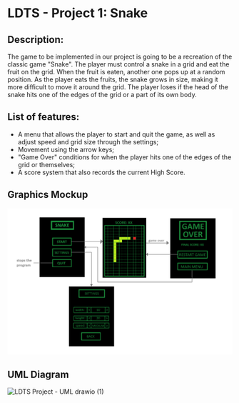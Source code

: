 # LDTS - Project 1: Snake

## Description:
The game to be implemented in our project is going to be a recreation of the classic game "Snake". The player must control a snake in a grid and eat the fruit on the grid. When the fruit is eaten, another one pops up at a random position. As the player eats the fruits, the snake grows in size, making it more difficult to move it around the grid. The player loses if the head of the snake hits one of the edges of the grid or a part of its own body.

## List of features:
- A menu that allows the player to start and quit the game, as well as adjust speed and grid size through the settings;
- Movement using the arrow keys;
- "Game Over" conditions for when the player hits one of the edges of the grid or themselves;
- A score system that also records the current High Score.

## Graphics Mockup
![Graphics Mockup](docs/image.png)

## UML Diagram
![LDTS Project - UML drawio (1)](https://github.com/FEUP-LDTS-2023/project-l03gr05/assets/132618557/ebefb5a4-0f99-4b78-9127-dd9a98c1f4ed)
